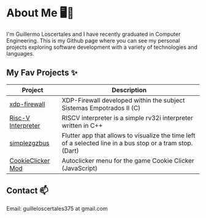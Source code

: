 # About Me 🖥️🔧

I'm Guillermo Loscertales and I have recently graduated in Computer Engineering. This is my Github page where you can see my personal projects exploring software development with a variety of technologies and languages.

## My Fav Projects ✨

| Project  | Description |
| ------------- | ------------- |
| [xdp-firewall](https://github.com/GuilleLita/xdp-firewal-se2)  | XDP-Firewall developed within the subject Sistemas Empotrados II (C) |
| [Risc-V Interpreter](https://github.com/GuilleLita/RiscV-Interpreter)  | RISCV interpreter is a simple rv32i interpreter written in C++ |
| [simplezgzbus](https://github.com/GuilleLita/simplezgzbus)  | Flutter app that allows to visualize the time left of a selected line in a bus stop or a tram stop. (Dart)|
| [CookieClicker Mod](https://github.com/GuilleLita/CookieAutoClicker)  | Autoclicker menu for the game Cookie Clicker (JavaScript)|


## Contact 📫

Email: guilleloscertales375 at gmail.com


<!--
**GuilleLita/GuilleLita** is a ✨ _special_ ✨ repository because its `README.md` (this file) appears on your GitHub profile.

Here are some ideas to get you started:

- 🔭 I’m currently working on ...
- 🌱 I’m currently learning ...
- 👯 I’m looking to collaborate on ...
- 🤔 I’m looking for help with ...
- 💬 Ask me about ...
- 📫 How to reach me: ...
- 😄 Pronouns: ...
- ⚡ Fun fact: ...
-->
